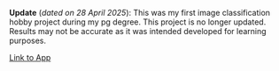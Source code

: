 **Update** (_dated on 28 April 2025_): This was my first image classification hobby project during my pg degree. This project is no longer updated. Results may not be accurate as it was intended developed for learning purposes.

[Link to App](https://do-i-get-stroke.streamlit.app/)
